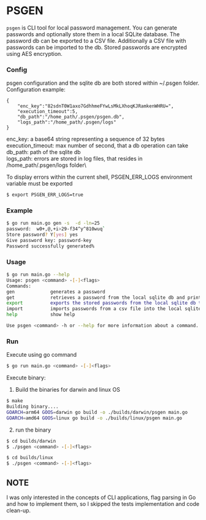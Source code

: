 # PSGEN

`psgen` is CLI tool for local password management. You can generate passwords and optionally store them in a local SQLite database. The password db can be exported to a CSV file. Additionally a CSV file with passwords can be imported to the db. Stored passwords are encrypted using AES encryption.

### Config
psgen configuration and the sqlite db are both stored within ~/.psgen folder.\
Configuration example:
```
{
    "enc_key":"82sdnT0W1axo7GdhhmeFYwLsMkLXhoqKJRamkenWHRU=",
    "execution_timeout":5,
    "db_path":"/home_path/.psgen/psgen.db",
    "logs_path":"/home_path/.psgen/logs"
}
```
enc_key: a base64 string representing a sequence of 32 bytes\
execution_timeout: max number of second, that a db operation can take\
db_path: path of the sqlite db\
logs_path: errors are stored in log files, that resides in /home_path/.psgen/logs folder\

To display errors within the current shell, PSGEN_ERR_LOGS environment variable must be exported
```bash
$ export PSGEN_ERR_LOGS=true
```
### Example
```bash
$ go run main.go gen -s  -d -ln=25
password:  w0+,@,+i>29-f34^y^810wuq`
Store password? Y[yes] yes
Give password key: password-key
Password successfully generated%
```

### Usage
```bash
$ go run main.go --help 
Usage: psgen <command> -[-]<flags>
Commands:
gen             generates a password
get             retrieves a password from the local sqlite db and prints it out
export          exports the stored passwords from the local sqlite db to an csv file
import          imports passwords from a csv file into the local sqlite db
help            show help

Use psgen <command> -h or --help for more information about a command.
```

### Run
Execute using go command
```bash
$ go run main.go <command> -[-]<flags>
```

Execute binary:
1) Build the binaries for darwin and linux OS
```bash
$ make
Building binary....
GOARCH=arm64 GOOS=darwin go build -o ./builds/darwin/psgen main.go
GOARCH=amd64 GOOS=linux go build -o ./builds/linux/psgen main.go
```
2) run the binary
```bash
$ cd builds/darwin
$ ./psgen <command> -[-]<flags>
```
```bash
$ cd builds/linux
$ ./psgen <command> -[-]<flags>
```
## NOTE
I was only interested in the concepts of CLI applications, flag parsing in Go and how to implement them, so I skipped the tests implementation and code clean-up. 